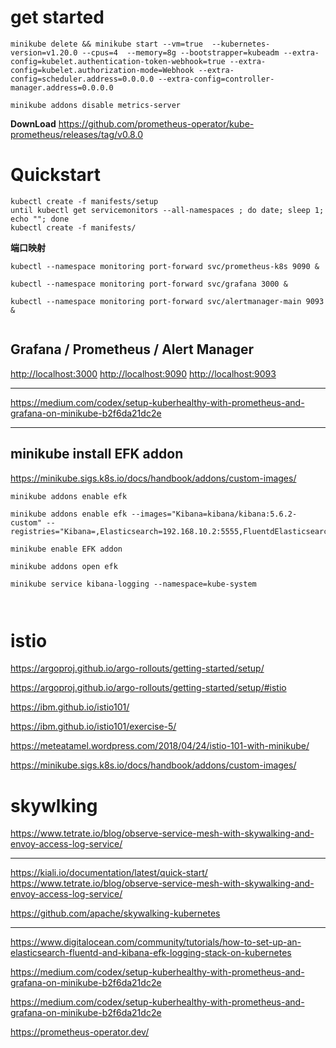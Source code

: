 #  get started

```
minikube delete && minikube start --vm=true  --kubernetes-version=v1.20.0 --cpus=4  --memory=8g --bootstrapper=kubeadm --extra-config=kubelet.authentication-token-webhook=true --extra-config=kubelet.authorization-mode=Webhook --extra-config=scheduler.address=0.0.0.0 --extra-config=controller-manager.address=0.0.0.0

```


```
minikube addons disable metrics-server
```
**DownLoad**
https://github.com/prometheus-operator/kube-prometheus/releases/tag/v0.8.0


#  Quickstart


```
kubectl create -f manifests/setup
until kubectl get servicemonitors --all-namespaces ; do date; sleep 1; echo ""; done
kubectl create -f manifests/
```


**端口映射**
```
kubectl --namespace monitoring port-forward svc/prometheus-k8s 9090 &

kubectl --namespace monitoring port-forward svc/grafana 3000 &

kubectl --namespace monitoring port-forward svc/alertmanager-main 9093 &


```

##  Grafana / Prometheus / Alert Manager
[http://localhost:3000](http://localhost:3000/)
[http://localhost:9090](http://localhost:9090/)
[http://localhost:9093](http://localhost:9093/)





----

https://medium.com/codex/setup-kuberhealthy-with-prometheus-and-grafana-on-minikube-b2f6da21dc2e



---

##  minikube install  EFK addon


https://minikube.sigs.k8s.io/docs/handbook/addons/custom-images/


```
minikube addons enable efk
```


```
minikube addons enable efk --images="Kibana=kibana/kibana:5.6.2-custom" --registries="Kibana=,Elasticsearch=192.168.10.2:5555,FluentdElasticsearch=192.168.10.2:5555"
```




```
minikube enable EFK addon

minikube addons open efk

minikube service kibana-logging --namespace=kube-system

 
```


# istio 


https://argoproj.github.io/argo-rollouts/getting-started/setup/



https://argoproj.github.io/argo-rollouts/getting-started/setup/#istio


https://ibm.github.io/istio101/

https://ibm.github.io/istio101/exercise-5/

https://meteatamel.wordpress.com/2018/04/24/istio-101-with-minikube/

https://minikube.sigs.k8s.io/docs/handbook/addons/custom-images/




#  skywlking

https://www.tetrate.io/blog/observe-service-mesh-with-skywalking-and-envoy-access-log-service/


----


https://kiali.io/documentation/latest/quick-start/
https://www.tetrate.io/blog/observe-service-mesh-with-skywalking-and-envoy-access-log-service/

https://github.com/apache/skywalking-kubernetes


---

https://www.digitalocean.com/community/tutorials/how-to-set-up-an-elasticsearch-fluentd-and-kibana-efk-logging-stack-on-kubernetes


https://medium.com/codex/setup-kuberhealthy-with-prometheus-and-grafana-on-minikube-b2f6da21dc2e

https://medium.com/codex/setup-kuberhealthy-with-prometheus-and-grafana-on-minikube-b2f6da21dc2e


https://prometheus-operator.dev/



